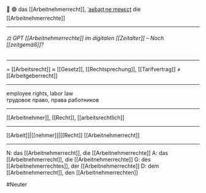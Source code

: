 📜 🟢 das [[Arbeitnehmerrecht]], [ˈaʁbaɪ̯tˌneːmɐʁɛçt](https://youglish.com/pronounce/Arbeitnehmerrecht/german)
die [[Arbeitnehmerrechte]]

---
###### ⚖️ GPT [[Arbeitnehmerrechte]] im digitalen [[Zeitalter]] – Noch [[zeitgemäß]]?

---
= [[Arbeitsrecht]]
≈ [[Gesetz]], [[Rechtsprechung]], [[Tarifvertrag]]
≠ [[Arbeitgeberrecht]]

---
employee rights, labor law  
трудовое право, права работников

---
[[Arbeitnehmer]], [[Recht]], [[arbeitsrechtlich]]

---
[[Arbeit]]|[[nehmer]]|[[Recht]]
[[Arbeitnehmerrecht]]


---
N: das [[Arbeitnehmerrecht]], die [[Arbeitnehmerrechte]]
A: das [[Arbeitnehmerrecht]], die [[Arbeitnehmerrechte]]
G: des [[Arbeitnehmerrechtes]], der [[Arbeitnehmerrechte]]
D: dem [[Arbeitnehmerrecht]], den [[Arbeitnehmerrechten]]


#Neuter 